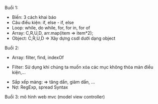 Buổi 1:

- Biến: 3 cách khai báo
- Câu điều kiện: if, else - if, else
- Loop: while, do while, for, for in, for of
- Array: C,R,U,D, arr.map(item => item\*2);
- Object: C,R,U,D => Xây dựng csdl dưới dạng object

Buổi 2:

- Array: filter, find, indexOf

* Filter: Sử dụng khi chúng ta muốn xóa các mục không thỏa mản điều kiện,...

- Sắp xếp mảng: => tăng dần, giảm dần, ...
- Nợ: RegExp, spread Syntax

Buổi 3: mô hình web mvc (model view controller)
